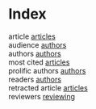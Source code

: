 # Index


article [articles](articles.i.md#tp1)<br />
audience [authors](authors.i.md#tp1)<br />
authors [authors](authors.i.md#tp3)<br />
most cited [articles](articles.i.md#tp2)<br />
prolific authors [authors](authors.i.md#tp4)<br />
readers [authors](authors.i.md#tp2)<br />
retracted article [articles](articles.i.md#tp3)<br />
reviewers [reviewing](reviewing.i.md#tp1)